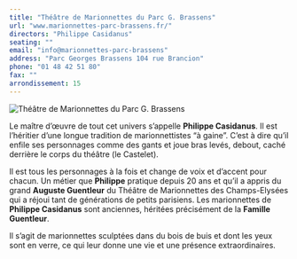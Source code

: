 ```yaml
---
title: "Théâtre de Marionnettes du Parc G. Brassens"
url: "www.marionnettes-parc-brassens.fr/"
directors: "Philippe Casidanus"
seating: ""
email: "info@marionnettes-parc-brassens"
address: "Parc Georges Brassens 104 rue Brancion"
phone: "01 48 42 51 80"
fax: ""
arrondissement: 15
---
```


![Théâtre de Marionnettes du Parc G. Brassens](../images/15eme/theatre-de-marionnettes-du-parc-g-brassens/theatre-de-marionnettes-du-parc-g-brassens-1.jpg)

Le maître d’œuvre de tout cet univers s’appelle **Philippe Casidanus**. Il est l’héritier d’une longue tradition de marionnettistes “à gaine”. C’est à dire qu’il enfile ses personnages comme des gants et joue bras levés, debout, caché derrière le corps du théâtre (le Castelet).

Il est tous les personnages à la fois et change de voix et d’accent pour chacun. Un métier que **Philippe** pratique depuis 20 ans et qu’il a appris du grand **Auguste Guentleur** du Théâtre de Marionnettes des Champs-Elysées qui a réjoui tant de générations de petits parisiens. Les marionnettes de **Philippe Casidanus** sont anciennes, héritées précisément de la **Famille Guentleur**. 

Il s’agit de marionnettes sculptées dans du bois de buis et dont les yeux sont en verre, ce qui leur donne une vie et une présence extraordinaires.

